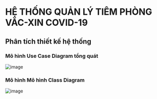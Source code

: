 # HỆ THỐNG QUẢN LÝ TIÊM PHÒNG VẮC-XIN COVID-19
## Phân tích thiết kế hệ thống
### Mô hình Use Case Diagram tổng quát
![image](https://user-images.githubusercontent.com/94791235/226801907-df444e40-435d-42e9-9de6-b51c22d81d61.png)
### Mô hình Mô hình Class Diagram
![image](https://user-images.githubusercontent.com/94791235/226802117-3941f3c6-0fdc-4aec-9319-58bdfde596d6.png)
